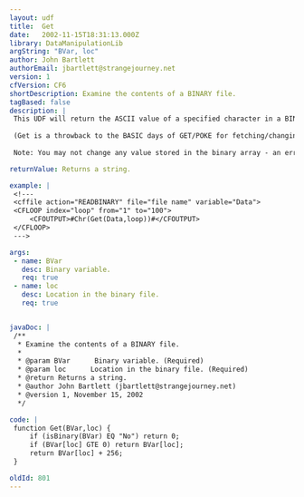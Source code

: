 ```yaml
---
layout: udf
title:  Get
date:   2002-11-15T18:31:13.000Z
library: DataManipulationLib
argString: "BVar, loc"
author: John Bartlett
authorEmail: jbartlett@strangejourney.net
version: 1
cfVersion: CF6
shortDescription: Examine the contents of a BINARY file.
tagBased: false
description: |
 This UDF will return the ASCII value of a specified character in a BINARY file.
 
 (Get is a throwback to the BASIC days of GET/POKE for fetching/changing bytes in memory.)
 
 Note: You may not change any value stored in the binary array - an error will occur.

returnValue: Returns a string.

example: |
 <!---
 <cffile action="READBINARY" file="file name" variable="Data">
 <CFLOOP index="loop" from="1" to="100">
     <CFOUTPUT>#Chr(Get(Data,loop))#</CFOUTPUT>
 </CFLOOP>
 --->

args:
 - name: BVar
   desc: Binary variable.
   req: true
 - name: loc
   desc: Location in the binary file.
   req: true


javaDoc: |
 /**
  * Examine the contents of a BINARY file.
  * 
  * @param BVar      Binary variable. (Required)
  * @param loc      Location in the binary file. (Required)
  * @return Returns a string. 
  * @author John Bartlett (jbartlett@strangejourney.net) 
  * @version 1, November 15, 2002 
  */

code: |
 function Get(BVar,loc) {
     if (isBinary(BVar) EQ "No") return 0;
     if (BVar[loc] GTE 0) return BVar[loc];
     return BVar[loc] + 256;
 }

oldId: 801
---
```


